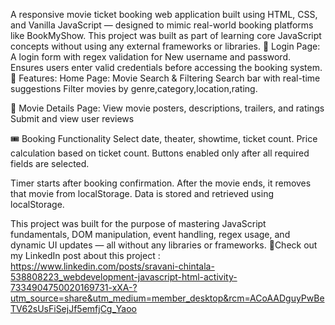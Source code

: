A responsive movie ticket booking web application built using HTML, CSS, and Vanilla JavaScript — designed to mimic real-world booking platforms like BookMyShow. This project was built as part of learning core JavaScript concepts without using any external frameworks or libraries. 🔐 Login Page: A login form with regex validation for New username and password. Ensures users enter valid credentials before accessing the booking system. 🚀 Features: Home Page: Movie Search & Filtering Search bar with real-time suggestions Filter movies by genre,category,location,rating.

🎥 Movie Details Page: View movie posters, descriptions, trailers, and ratings Submit and view user reviews

🎟️ Booking Functionality Select date, theater, showtime, ticket count. Price calculation based on ticket count. Buttons enabled only after all required fields are selected.

Timer starts after booking confirmation. After the movie ends, it removes that movie from localStorage. Data is stored and retrieved using localStorage.

This project was built for the purpose of mastering JavaScript fundamentals, DOM manipulation, event handling, regex usage, and dynamic UI updates — all without any libraries or frameworks.
🔗Check out my LinkedIn post about this project : https://www.linkedin.com/posts/sravani-chintala-538808223_webdevelopment-javascript-html-activity-7334904750020169731-xXA-?utm_source=share&utm_medium=member_desktop&rcm=ACoAADguyPwBeTV62sUsFiSejJf5emfjCg_Yaoo
